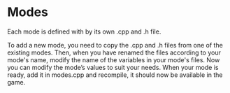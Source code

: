 # Modes

Each mode is defined with by its own .cpp and .h file.

To add a new mode, you need to copy the .cpp and .h files from one of the existing modes.
Then, when you have renamed the files according to your mode's name, modify the name of the variables in your mode's files. Now you can modify the mode’s values to suit your needs.
When your mode is ready, add it in modes.cpp and recompile, it should now be available in the game.
